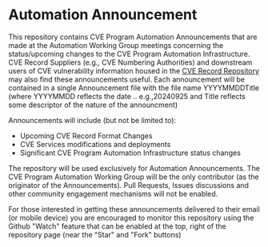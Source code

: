 # Automation Announcement
This repository contains CVE Program Automation Announcements that are made at the Automation Working Group meetings concerning the status/upcoming changes to the CVE Program Automation Infrastructure.  CVE Record Suppliers (e.g., CVE Numbering Authorities) and downstream users of CVE vulnerability information housed in the  [CVE Record Repository](https://github.com/CVEProject/cvelistV5) may also find these announcements useful.  Each announcement will be contained in a single Announcement file with the file name YYYYMMDDTitle (where YYYYMMDD reflects the date .. e.g.,20240925 and Title reflects some descriptor of the nature of the announcment)

Announcements will include (but not be limited to):
- Upcoming CVE Record Format Changes
- CVE Services modifications and deployments
- Significant CVE Program Automation Infrastructure status changes

The repository will be used exclusively for Automation Announcements.   The CVE Program Automation Working Group will be the only contributor (as the originator of the Announcements).   Pull Requests, Issues discussions and other community engagement mechanisms will not be enabled.

For those interested in getting these announcements delivered to their email (or mobile device) you are encouraged to monitor this repository using the Github "Watch" feature that can be enabled at the top, right of the repository page (near the "Star" and "Fork" buttons)
